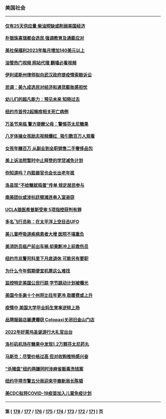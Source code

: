 ### 美国社会
---
#### [仅有25天供应量 柴油短缺或削弱美国经济](../../pages/ncid1078160/n13851392.md?10241245) 
#### [朴银珠喜瑞都会选民 强调教育及通膨应对](../../pages/ncid1078160/n13851474.md?10241245) 
#### [美社保福利2023年每月增加140美元以上](../../pages/ncid1078160/n13851028.md?10241245) 
#### [油管热门视频 网站代理 翻墙必看视频](http://132.145.103.77:81/youtube.html?10241245)
#### [伊利诺斯州律师拟向武汉政府提疫情索赔诉讼](../../pages/ncid1078160/n13850990.md?10241245) 
#### [民调：美九成选民对经济和通货膨胀感担忧](../../pages/ncid1078160/n13850981.md?10241245) 
#### [幼儿们的超凡能力：预见未来 知晓过去](../../pages/ncid1078160/n13850752.md?10241245) 
#### [纽约市首传2起猴痘相关死亡病例](../../pages/ncid1078160/n13850598.md?10241245) 
#### [万圣节来临 警方提醒父母：警惕芬太尼糖果](../../pages/ncid1078160/n13850633.md?10241245) 
#### [八岁体操女孩励志视频爆红   吸引数百万人观看](../../pages/ncid1078160/n13850592.md?10241245) 
#### [女孩年赚百万 从副业到全职销售二手奢侈品包](../../pages/ncid1078160/n13850593.md?10241245) 
#### [美上诉法院暂时中止拜登的学贷减免计划](../../pages/ncid1078160/n13850539.md?10241245) 
#### [你知道吗？内脏器官也会长出老年斑](../../pages/ncid1078160/n13850527.md?10241245) 
#### [洛县现“不给糖就捣蛋”传单 规定居民参与](../../pages/ncid1078160/n13850511.md?10241245) 
#### [南美团伙或涉杭廷顿滩连串入室盗窃](../../pages/ncid1078160/n13850506.md?10241245) 
#### [UCLA狼医希普斯受审 5项指控获判有罪](../../pages/ncid1078160/n13850491.md?10241245) 
#### [多名飞行员称：在太平洋上空目击UFO](../../pages/ncid1078160/n13850352.md?10241245) 
#### [美儿童呼吸道疾病患者大增 医院不堪重负](../../pages/ncid1078160/n13850283.md?10241245) 
#### [美消防员临产前出车祸 却果断冲上前救伤员](../../pages/ncid1078160/n13849980.md?10241245) 
#### [纽约市总警司科里下月底退休 可能另有要职](../../pages/ncid1078160/n13849968.md?10241245) 
#### [为什么今年假期便宜机票这么难找](../../pages/ncid1078160/n13849883.md?10241245) 
#### [监控特定美国公民行踪 字节跳动计划被曝光](../../pages/ncid1078160/n13849735.md?10241245) 
#### [美国今冬逾十个州将比往年更冷 取暖费或上升](../../pages/ncid1078160/n13849771.md?10241245) 
#### [疫情中 美国大学毕业妈生育率逆转上扬](../../pages/ncid1078160/n13849800.md?10241245) 
#### [品牌服装店屡遭爆窃 Cotopaxi关闭旧金山门店](../../pages/ncid1078160/n13849711.md?10241245) 
#### [2022年好莱坞圣诞游行大礼官出台](../../pages/ncid1078160/n13849780.md?10241245) 
#### [洛杉矶机场在糖果中发现1.2万颗芬太尼药丸](../../pages/ncid1078160/n13849608.md?10241245) 
#### [马斯克：尽管价格过高 但对收购推特感兴奋](../../pages/ncid1078160/n13849604.md?10241245) 
#### [“杀猪盘”纽约两嫌同时涉麻省贩毒洗钱案](../../pages/ncid1078160/n13849253.md?10241245) 
#### [纽约华埠市警五分局迎来华裔新局长陈韬](../../pages/ncid1078160/n13849242.md?10241245) 
#### [美CDC拟将COVID-19疫苗加入儿童免疫计划](../../pages/ncid1078160/n13849099.md?10241245) 

---
#### 第 [ [178](./178.md?10241245) / [177](./177.md?10241245) / [176](./176.md?10241245) / [175](./175.md?10241245) / [174](./174.md?10241245) / [173](./173.md?10241245) / [172](./172.md?10241245) / [171](./171.md?10241245) ] 页
